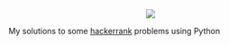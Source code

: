 <div align="center">
    <img src="https://hrcdn.net/hackerrank/assets/styleguide/logo_wordmark-13074b67abceb42ce8fd38bdeaac6926.svg"/>
</div>

My solutions to some [hackerrank](https://www.hackerrank.com/) problems using Python
